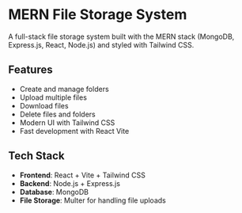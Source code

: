 # MERN File Storage System

A full-stack file storage system built with the MERN stack (MongoDB, Express.js, React, Node.js) and styled with Tailwind CSS.

## Features

-  Create and manage folders
-  Upload multiple files
-  Download files
-  Delete files and folders
-  Modern UI with Tailwind CSS
-  Fast development with React Vite

## Tech Stack

- **Frontend**: React + Vite + Tailwind CSS
- **Backend**: Node.js + Express.js
- **Database**: MongoDB
- **File Storage**: Multer for handling file uploads


